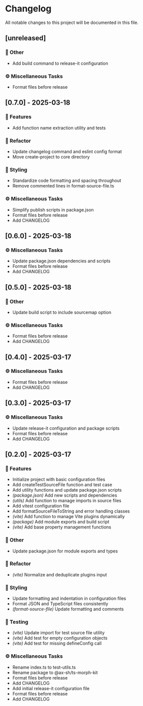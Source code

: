 # Changelog

All notable changes to this project will be documented in this file.

## [unreleased]

### 💼 Other

- Add build command to release-it configuration

### ⚙️ Miscellaneous Tasks

- Format files before release

## [0.7.0] - 2025-03-18

### 🚀 Features

- Add function name extraction utility and tests

### 🚜 Refactor

- Update changelog command and eslint config format
- Move create-project to core directory

### 🎨 Styling

- Standardize code formatting and spacing throughout
- Remove commented lines in format-source-file.ts

### ⚙️ Miscellaneous Tasks

- Simplify publish scripts in package.json
- Format files before release
- Add CHANGELOG

## [0.6.0] - 2025-03-18

### ⚙️ Miscellaneous Tasks

- Update package.json dependencies and scripts
- Format files before release
- Add CHANGELOG

## [0.5.0] - 2025-03-18

### 💼 Other

- Update build script to include sourcemap option

### ⚙️ Miscellaneous Tasks

- Format files before release
- Add CHANGELOG

## [0.4.0] - 2025-03-17

### ⚙️ Miscellaneous Tasks

- Format files before release
- Add CHANGELOG

## [0.3.0] - 2025-03-17

### ⚙️ Miscellaneous Tasks

- Update release-it configuration and package scripts
- Format files before release
- Add CHANGELOG

## [0.2.0] - 2025-03-17

### 🚀 Features

- Initialize project with basic configuration files
- Add createTestSourceFile function and test case
- Add utility functions and update package.json scripts
- *(package.json)* Add new scripts and dependencies
- *(utils)* Add function to manage imports in source files
- Add vitest configuration file
- Add formatSourceFileToString and error handling classes
- *(vite)* Add function to manage Vite plugins dynamically
- *(package)* Add module exports and build script
- *(vite)* Add base property management functions

### 💼 Other

- Update package.json for module exports and types

### 🚜 Refactor

- *(vite)* Normalize and deduplicate plugins input

### 🎨 Styling

- Update formatting and indentation in configuration files
- Format JSON and TypeScript files consistently
- *(format-source-file)* Update formatting and comments

### 🧪 Testing

- *(vite)* Update import for test source file utility
- *(vite)* Add test for empty configuration objects
- *(vite)* Add test for missing defineConfig call

### ⚙️ Miscellaneous Tasks

- Rename index.ts to test-utils.ts
- Rename package to @ax-sh/ts-morph-kit
- Format files before release
- Add CHANGELOG
- Add initial release-it configuration file
- Format files before release
- Add CHANGELOG

<!-- generated by git-cliff -->
